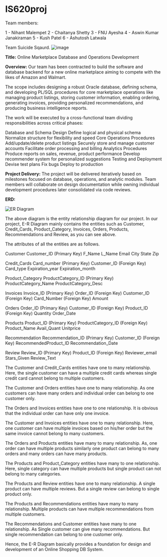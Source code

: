 # IS620proj

Team members:  

1 - Nihant Malempet
2 - Chaitanya Shetty
3 - FNU Ayesha
4 - Aswin Kumar Janakiraman
5 - Kush Patel
6 - Ashutosh Latwala


Team Suicide Sqaurd.
![image](https://github.com/kushptl1/IS620proj/assets/150859750/9e062a31-49a1-4904-adba-016609767ccc)


**Title:** Online Marketplace Database and Operations Development

**Overview:** Our team has been contracted to build the software and database backend for a new online marketplace aiming to compete with the likes of Amazon and Walmart.

The scope includes designing a robust Oracle database, defining schema, and developing PL/SQL procedures for core marketplace operations like managing product listings, storing customer information, enabling ordering, generating invoices, providing personalized recommendations, and producing business intelligence reports.

The work will be executed by a cross-functional team dividing responsibilities across critical phases:

Database and Schema Design
Define logical and physical schema
Normalize structure for flexibility and speed
Core Operations Procedures
Add/update/delete product listings
Securely store and manage customer accounts
Facilitate order processing and billing
Analytics Procedures
Produce reports on sales, revenue, product performance
Develop recommender system for personalized suggestions
Testing and Deployment
Devise test plans
Fix bugs
Deploy to production

**Project Delivery:** The project will be delivered iteratively based on milestones focused on database, operations, and analytic modules. Team members will collaborate on design documentation while owning individual development procedures later consolidated via code reviews.

**ERD:**

![ER Diagram](https://github.com/kushptl1/IS620proj/assets/150859992/3d79b746-90f2-4135-b254-79f55a37eb43)

The above diagram is the entity relationship diagram for our project.
In our project, E-R Diagram mainly contains the entities such as Customer, Credit_Cards, Product_Category, Invoices, Orders, Products, Recommendations and Review, as you can see above.

The attributes of all the entities are as follows.

Customer
	Customer_ID (Primary Key)
	F_Name
	L_Name
	Email
	City
	State
	Zip
	
Credit_Cards
	Card_number (Primary Key)
	Customer_ID (Foreign Key)
	Card_type
	Expiration_year
	Expiration_month

Product_Category
	ProductCategory_ID (Primary Key)
	ProductCategory_Name
	ProductCategory_Desc

Invoices
	Invoice_ID (Primary Key)
	Order_ID (Foreign Key)
	Customer_ID (Foreign Key)
	Card_Number (Foreign Key)
	Amount

Orders
	Order_ID (Primary Key)
	Customer_ID (Foreign Key)
	Product_ID (Foreign Key)
	Quantity
	Order_Date

Products
	Product_ID (Primary Key)
	ProductCategory_ID (Foreign Key)
	Product_Name
	Avail_Quant
	Unitprice

Recommendation
	Recommendation_ID (Primary Key)
	Customer_ID (Foreign Key)
	RecommendedProduct_ID
	Recommendation_Date

Review
	Review_ID (Primary Key)
	Product_ID (Foreign Key)
	Reviewer_email
	Stars_Given
	Review_Text

The Customer and Credit_Cards entities have one to many relationship. Here, the single customer can have a multiple credit cards whereas single credit card cannot belong to multiple customers.

The Customer and Orders entities have one to many relationship. As one customers can have many orders and individual order can belong to one customer only.

The Orders and Invoices entities have one to one relationship. It is obvious that the individual order can have only one invoice.

The Customer and Invoices entities have one to many relationship. Here, one customer can have multiple invoices based on his/her order but the same invoice cannot belong to many customers.

The Orders and Products entities have many to many relationship. As, one order can have multiple products similarly one product can belong to many orders and many orders can have many products.

The Products and Product_Category entities have many to one relationship. Here, single category can have multiple products but single product can not belong to many categories.

The Products and Review entities have one to many relationship. A single product can have multiple reviews. But a single review can belong to single product only.

The Products and Recommendations entities have many to many relationship. Multiple products can have multiple recommendations from multiple customers.

The Recommendations and Customer entities have many to one relationship. As Single customer can give many recommendations. But single recommendation can belong to one customer only. 

Hence, the E-R Diagram basically provides a foundation for design and development of an Online Shopping DB System.
